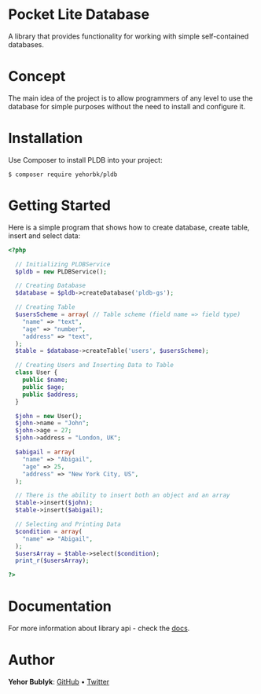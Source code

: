 # Pocket Lite Database
A library that provides functionality for working with simple self-contained databases.

# Concept
The main idea of the project is to allow programmers of any level to use the database for simple purposes without the need to install and configure it.

# Installation
Use Composer to install PLDB into your project:
```
$ composer require yehorbk/pldb
```

# Getting Started
Here is a simple program that shows how to create database, create table, insert and select data:

```php
<?php

  // Initializing PLDBService
  $pldb = new PLDBService();

  // Creating Database
  $database = $pldb->createDatabase('pldb-gs');

  // Creating Table
  $usersScheme = array( // Table scheme (field name => field type)
    "name" => "text",
    "age" => "number",
    "address" => "text",
  );
  $table = $database->createTable('users', $usersScheme);

  // Creating Users and Inserting Data to Table
  class User {
    public $name;
    public $age;
    public $address;
  }

  $john = new User();
  $john->name = "John";
  $john->age = 27;
  $john->address = "London, UK";

  $abigail = array(
    "name" => "Abigail",
    "age" => 25,
    "address" => "New York City, US",
  );

  // There is the ability to insert both an object and an array
  $table->insert($john);
  $table->insert($abigail);

  // Selecting and Printing Data
  $condition = array(
    "name" => "Abigail",
  );
  $usersArray = $table->select($condition);
  print_r($usersArray);

?>
```

# Documentation
For more information about library api - check the [docs](https://github.com/yehorbk/PLSQL/blob/master/DOCUMENTATION.md).

# Author
**Yehor Bublyk**: [GitHub](https://github.com/yehorbk) • [Twitter](https://twitter.com/thisisyehorbk)
